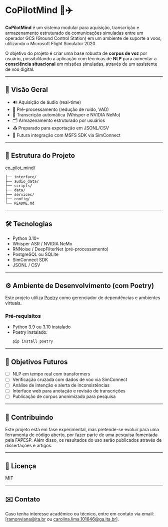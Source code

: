 # CoPilotMind 🧠✈️

**CoPilotMind** é um sistema modular para aquisição, transcrição e armazenamento estruturado de comunicações simuladas entre um operador GCS (Ground Control Station) em um ambiente de suporte a voos, utilizando o Microsoft Flight Simulator 2020.

O objetivo do projeto é criar uma base robusta de **corpus de voz** por usuário, possibilitando a aplicação com técnicas de **NLP** para aumentar a **consciência situacional** em missões simuladas, através de um assistente de voo digital.

---

## 🚀 Visão Geral

- 🔊 Aquisição de áudio (real-time)
- 🧼 Pré-processamento (redução de ruído, VAD)
- 🧠 Transcrição automática (Whisper e NVIDIA NeMo)
- 🗂️ Armazenamento estruturado por usuários
- 📤 Preparado para exportação em JSONL/CSV
- 🔌 Futura integração com MSFS SDK via SimConnect

---

## 📁 Estrutura do Projeto

co_pilot_mind/

    ├── interface/          
    ├── audio_data/          
    ├── scripts/             
    ├── data/                
    ├── services/            
    ├── config/              
    └── README.md            


---

## 🛠️ Tecnologias

- Python 3.10+
- Whisper ASR / NVIDIA NeMo
- RNNoise / DeepFilterNet (pré-processamento)
- PostgreSQL ou SQLite
- SimConnect SDK 
- JSONL / CSV

---


## ⚙️ Ambiente de Desenvolvimento (com Poetry)

Este projeto utiliza [Poetry](https://python-poetry.org/) como gerenciador de dependências e ambientes virtuais.

### Pré-requisitos

- Python 3.9 ou 3.10 instalado
- Poetry instalado:
  ```bash
  pip install poetry

---

## 📌 Objetivos Futuros

- [ ] NLP em tempo real com transformers
- [ ] Verificação cruzada com dados de voo via SimConnect
- [ ] Análise de intenção e alerta de inconsistências
- [ ] Interface web para anotação e revisão de transcrições
- [ ] Publicação de corpus anonimizado para pesquisa

---

## 🤝 Contribuindo

Este projeto está em fase experimental, mas pretende-se evoluir para uma ferramenta de código aberto, por fazer parte de uma pesquisa fomentada pela FAPESP. Além disso, os resultados do uso serão publicados através de dissertações e artigos.

---

## 📄 Licença

MIT 

---

## ✉️ Contato

Caso tenha interesse acadêmico ou técnico, entre em contato via email: [ramonviana@ita.br ou carolina.lima.101646@ga.ita.br].
